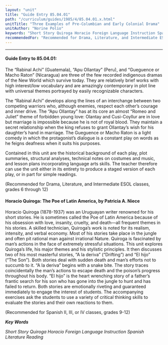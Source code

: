 ```yaml
---
layout: "unit"
title: "Guide Entry 85.04.01"
path: "/curriculum/guides/1985/4/85.04.01.x.html"
unitTitle: "Three Examples of Pre-Columbian and Early Colonial Drama"
unitAuthor: "Norine Polio"
keywords: "Short Story Quiroga Horacio Foreign Language Instruction Spanish Literature Reading"
recommendedFor: "Recommended for Drama, Literature, and Intermediate ESOL classes, grades 6 through 12"
---
```

<body>
<hr/>
<h4>
Guide Entry to 85.04.01:
</h4>
The “Rabinal Achi” (Guatemala), “Apu Ollantay” (Peru), and “Gueguence or Macho Raton” (Nicaragua) are three of the few recorded indigenous dramas of the New World which survive today. They are relatively brief works with high interest/low vocabulary and are amazingly contemporary in plot line with universal themes portrayed by easily recognizable characters.
<p>
The “Rabinal Achi” develops along the lines of an interchange between two competing warriors who, although enemies, respect each other’s courage and inner drive. The “Apu Ollantay” has at its core an almost “Romeo and Juliet” theme of forbidden young love: Olantay and Cusi-Coyllur are in love but marriage is impossible because he is not of royal blood. They maintain a secret relationship when the king refuses to grant Ollantay’s wish for his daughter’s hand in marriage. The Gueguence or Macho Raton is a light comedy in which the protagonist’s dialogue is a constant play on words as he feigns deafness when it suits his purposes.
</p>
<p>
Contained in this unit are the historical background of each play, plot summaries, structural analyses, technical notes on costumes and music, and lesson plans incorporating language arts skills. The teacher therefore can use the unit either in its entirety to produce a staged version of each play, or in part for simple readings.
</p>
<p>
(Recommended for Drama, Literature, and Intermediate ESOL classes, grades 6 through 12)
</p>
<h4>
Horacio Quiroga: The Poe of Latin America, by Patricia A. Niece
</h4>
Horacio Quiroga (1878-1937) was an Uruguayan writer renowned for his short stories. He is sometimes called the Poe of Latin America because of his obsession with love, insanity, cruelty, and death—all frequent themes in his stories. A skilled technician, Quiroga’s work is noted for its realism, intensity, and verbal economy. Most of his stories take place in the jungle and often pit rational man against irrational Nature. Quiroga is fascinated by man’s actions in the face of extremely stressful situations. This unit explores Quiroga’s life, his major themes and his stylistic principles. It then discusses two of his most masterful stories, “A la deriva” (“Drifting”) and “El hijo” (“The Son”). Both stories deal with sudden death and man’s efforts not to succumb to it. “A la deriva” begins with a snake bite. The story traces coincidentally the man’s actions to escape death and the poison’s progress throughout his body. “El hijo” is the heart wrenching story of a father’s frantic search for his son who has gone into the jungle to hunt and has failed to return. Both stories are emotionally riveting and guaranteed immediately to engage the interest of students. The accompanying exercises ask the students to use a variety of critical thinking skills to evaluate the stories and their own reactions to them.
<p>
(Recommended for Spanish II, III, or IV classes, grades 9-12)
</p>
<p>
<b>
<i>
Key Words
</i>
</b>
<br/>
</p>
<p>
<i>
Short Story Quiroga Horacio Foreign Language Instruction Spanish Literature Reading
</i>
</p>
</body>